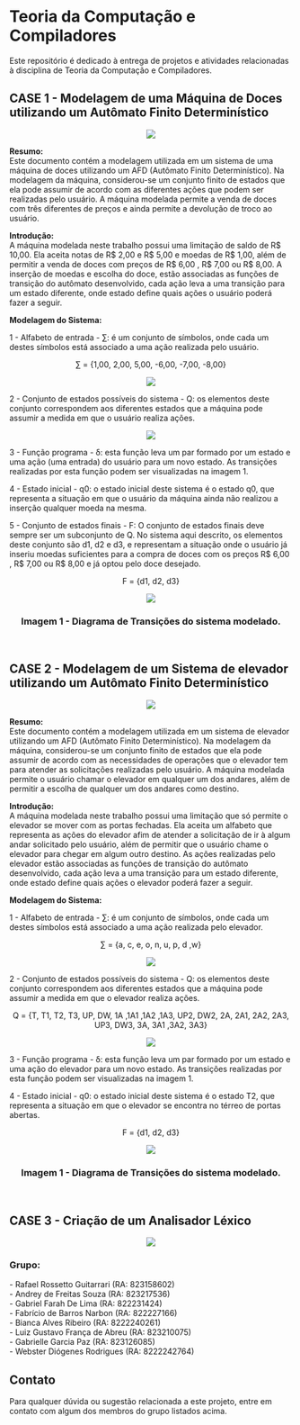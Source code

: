 <h1> Teoria da Computação e Compiladores
</h1>
Este repositório é dedicado à entrega de projetos e atividades relacionadas à disciplina de Teoria da Computação e Compiladores.


<h2> CASE 1 - Modelagem de uma Máquina de Doces utilizando um Autômato Finito Determinístico
</h2>
<p align="center">
<img src="https://github.com/Andrey-de-Freitas-Souza/Teoria-da-Computacao-e-Compiladores/blob/main/ProjetoA3/MaquinaDeDoce/src/main/resources/Imagens/TelaMaquina.png?raw=true">
</p>

**Resumo:** <br>
Este documento contém a modelagem utilizada em um sistema de uma máquina de doces utilizando um AFD (Autômato Finito Determinístico). Na modelagem da máquina, considerou-se um conjunto finito de estados que ela pode assumir de acordo com as diferentes ações que podem ser realizadas pelo usuário. A máquina modelada permite a venda de doces com três diferentes de preços e ainda permite a devolução de troco ao usuário.


**Introdução:** <br>
A máquina modelada neste trabalho possui uma limitação de saldo de R$ 10,00. Ela aceita notas de R$ 2,00 e R$ 5,00 e moedas de R$ 1,00, além de permitir a venda de doces com preços de R$ 6,00 , R$ 7,00 ou R$ 8,00. A inserção de moedas e escolha do doce, estão associadas as funções de transição do autômato desenvolvido, cada ação leva a uma transição para um estado diferente, onde estado define quais ações o usuário poderá fazer a seguir.


**Modelagem do Sistema:** <br>

1 - Alfabeto de entrada - ∑: é um conjunto de símbolos, onde cada um destes símbolos está associado a uma ação realizada pelo usuário.

<p align="center"> ∑ = {1,00, 2,00, 5,00, -6,00, -7,00, -8,00} </p>

<p align="center">
<img src="https://github.com/Andrey-de-Freitas-Souza/Teoria-da-Computacao-e-Compiladores/blob/main/ProjetoA3/MaquinaDeDoce/src/main/resources/Imagens/Transicoes.png?raw=true"><br>
</p>

2 -	Conjunto de estados possíveis do sistema - Q: os elementos deste conjunto correspondem aos diferentes estados que a máquina pode assumir a medida em que o usuário realiza ações.
<p align="center">
<img src="https://github.com/Andrey-de-Freitas-Souza/Teoria-da-Computacao-e-Compiladores/blob/main/ProjetoA3/MaquinaDeDoce/src/main/resources/Imagens/Estados.png?raw=true"><br>
</p>

3 -	Função programa - δ: esta função leva um par formado por um estado e uma ação (uma entrada) do usuário para um novo estado. As transições realizadas por esta função podem ser visualizadas na imagem 1.

4 -	Estado inicial - q0: o estado inicial deste sistema é o estado q0, que representa a
situação em que o usuário da máquina ainda não realizou a inserção qualquer moeda na mesma.

5 -	Conjunto de estados finais - F: O conjunto de estados finais deve sempre ser um
subconjunto de Q. No sistema aqui descrito, os elementos deste conjunto são d1, d2 e d3, e representam a situação onde o usuário já inseriu moedas suficientes para a compra de doces com os preços R$ 6,00 , R$ 7,00 ou R$ 8,00 e já optou pelo doce desejado.

<p align = "center">
  F = {d1, d2, d3}
</p>
<p align="center">
<img src="https://github.com/Andrey-de-Freitas-Souza/Teoria-da-Computacao-e-Compiladores/blob/main/ProjetoA3/MaquinaDeDoce/src/main/resources/Imagens/AutomatoRead.png?raw=true"><br>
</p>
<h3 align = "center">
Imagem 1 - Diagrama de Transições do sistema modelado.
 </h3> <br>

 <h2> CASE 2 - Modelagem de um Sistema de elevador utilizando um Autômato Finito Determinístico
</h2>
<p align="center">
<img src="https://github.com/Andrey-de-Freitas-Souza/Teoria-da-Computacao-e-Compiladores/blob/main/ProjetoA3/MaquinaDeDoce/src/main/resources/Imagens2/TelaElevador.png?raw=true">
</p>

**Resumo:** <br>
Este documento contém a modelagem utilizada em um sistema de elevador utilizando um AFD (Autômato Finito Determinístico). Na modelagem da máquina, considerou-se um conjunto finito de estados que ela pode assumir de acordo com as necessidades de operações que o elevador tem para atender as solicitações realizadas pelo usuário. A máquina modelada permite o usuário chamar o elevador em qualquer um dos andares, além de permitir a escolha de qualquer um dos andares como destino.


**Introdução:** <br>
A máquina modelada neste trabalho possui uma limitação que só permite o elevador se mover com as portas fechadas. Ela aceita um alfabeto que representa as ações do elevador afim de atender a solicitação de ir à algum andar solicitado pelo usuário, além de permitir que o usuário chame o elevador para chegar em algum outro destino. As ações realizadas pelo elevador estão associadas as funções de transição do autômato desenvolvido, cada ação leva a uma transição para um estado diferente, onde estado define quais ações o elevador poderá fazer a seguir.


**Modelagem do Sistema:** <br>

1 - Alfabeto de entrada - ∑: é um conjunto de símbolos, onde cada um destes símbolos está associado a uma ação realizada pelo elevador.

<p align="center"> ∑ = {a, c, e, o, n, u, p, d ,w} </p>

<p align="center">
<img src="https://github.com/Andrey-de-Freitas-Souza/Teoria-da-Computacao-e-Compiladores/blob/main/ProjetoA3/MaquinaDeDoce/src/main/resources/Imagens2/Transicoes.png?raw=true"><br>
</p>

2 -	Conjunto de estados possíveis do sistema - Q: os elementos deste conjunto correspondem aos diferentes estados que a máquina pode assumir a medida em que o elevador realiza ações.
<p align="center"> Q = {T, T1, T2, T3, UP, DW, 1A ,1A1 ,1A2 ,1A3, UP2, DW2, 
  2A, 2A1, 2A2, 2A3, UP3, DW3, 3A, 3A1 ,3A2, 3A3} </p>
  
<p align="center">
<img src="https://github.com/Andrey-de-Freitas-Souza/Teoria-da-Computacao-e-Compiladores/blob/main/ProjetoA3/MaquinaDeDoce/src/main/resources/Imagens2/Estados.png?raw=true"><br>
</p>

3 -	Função programa - δ: esta função leva um par formado por um estado e uma ação do elevador para um novo estado. As transições realizadas por esta função podem ser visualizadas na imagem 1.

4 -	Estado inicial - q0: o estado inicial deste sistema é o estado T2, que representa a
situação em que o elevador se encontra no térreo de portas abertas.


<p align = "center">
  F = {d1, d2, d3}
</p>
<p align="center">
<img src="https://github.com/Andrey-de-Freitas-Souza/Teoria-da-Computacao-e-Compiladores/blob/main/ProjetoA3/MaquinaDeDoce/src/main/resources/Imagens2/Automato.png?raw=true"><br>
</p>
<h3 align = "center">
Imagem 1 - Diagrama de Transições do sistema modelado.
 </h3> <br>
 
<h2> CASE 3 - Criação de um Analisador Léxico
</h2>
<p align="center">
<img src="https://github.com/Andrey-de-Freitas-Souza/Teoria-da-Computacao-e-Compiladores/blob/main/ProjetoA3/MaquinaDeDoce/src/main/resources/imagens3/imgAnalisadorGit.png?raw=true">
</p>
<h3>Grupo:</h3>
- Rafael Rossetto Guitarrari (RA: 823158602) <br>
- Andrey de Freitas Souza (RA: 823217536) <br>
- Gabriel Farah De Lima (RA: 822231424) <br>
- Fabrício de Barros Narbon (RA: 822227166)<br>
- Bianca Alves Ribeiro (RA: 8222240261)<br>
- Luiz Gustavo França de Abreu (RA: 823210075)<br>
- Gabrielle Garcia Paz (RA: 823126085)<br>
- Webster Diógenes Rodrigues (RA: 8222242764)<br>

## Contato

Para qualquer dúvida ou sugestão relacionada a este projeto, entre em contato com algum dos membros do grupo listados acima.

